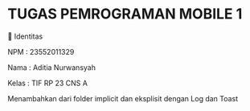 <h1>TUGAS PEMROGRAMAN MOBILE 1</h1>

👤 Identitas 
<p>NPM   : 23552011329</p> 
<p>Nama  : Aditia Nurwansyah</p> 
<p>Kelas : TIF RP 23 CNS A</p>  

<p>Menambahkan dari folder implicit dan eksplisit dengan Log dan Toast</p> 
